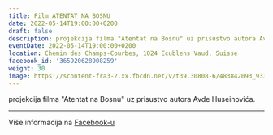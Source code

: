 ```yaml
---
title: Film ATENTAT NA BOSNU
date: 2022-05-14T19:00:00+0200
draft: false
description: projekcija filma "Atentat na Bosnu" uz prisustvo autora Avde Huseinovića.
eventDate: 2022-05-14T19:00:00+0200
location: Chemin des Champs-Courbes, 1024 Ecublens Vaud, Suisse
facebook_id: '365920628908259'
weight: 30
image: https://scontent-fra3-2.xx.fbcdn.net/v/t39.30808-6/483842093_9330013443761058_8599832410174975788_n.jpg?_nc_cat=104&ccb=1-7&_nc_sid=9e60e4&_nc_ohc=reaACn37zjEQ7kNvwElyy4s&_nc_oc=Admju7iFaxbWpH7FZL7OJILEtzToXaNIJQSvNECqzogiQCxEkLL4S-4P2rTCs7lPWYE&_nc_zt=23&_nc_ht=scontent-fra3-2.xx&edm=ABTKTjYEAAAA&_nc_gid=YDGfvPjxu4HGTseiI30gPA&oh=00_AfWnXXilBsbtYq-jF48Kg2matiWiv-tK9ePSLqL1VFOqrw&oe=68A9AFD3
---
```


projekcija filma "Atentat na Bosnu" uz prisustvo autora Avde Huseinovića.

---

Više informacija na [Facebook-u](https://facebook.com/events/365920628908259)